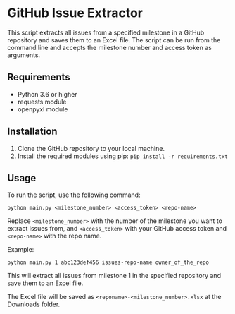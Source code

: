 # GitHub Issue Extractor

This script extracts all issues from a specified milestone in a GitHub repository and saves them to an Excel file. The script can be run from the command line and accepts the milestone number and access token as arguments.

## Requirements

- Python 3.6 or higher
- requests module
- openpyxl module

## Installation

1. Clone the GitHub repository to your local machine.
2. Install the required modules using pip: `pip install -r requirements.txt`

## Usage

To run the script, use the following command:

`python main.py <milestone_number> <access_token> <repo-name>`


Replace `<milestone_number>` with the number of the milestone you want to extract issues from, and `<access_token>` with your GitHub access token and `<repo-name>` with the repo name.

Example:

`python main.py 1 abc123def456 issues-repo-name owner_of_the_repo`


This will extract all issues from milestone 1 in the specified repository and save them to an Excel file.

The Excel file will be saved as `<reponame>-<milestone_number>.xlsx` at the Downloads folder.

